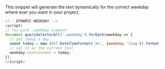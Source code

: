 This snippet will generate the text dynamically for the correct weekday where ever you want in your project.

```js
<!-- DYNAMIC WEEKDAY --> 
<script>
// for each .weekday element
document.querySelectorAll('.weekday').forEach(weekday => {
  // get today's day
  const today = new Intl.DateTimeFormat('en', {weekday:'long'}).format(new Date());
  // set it as the current text
  weekday.textContent = today;
});
</script>
```

